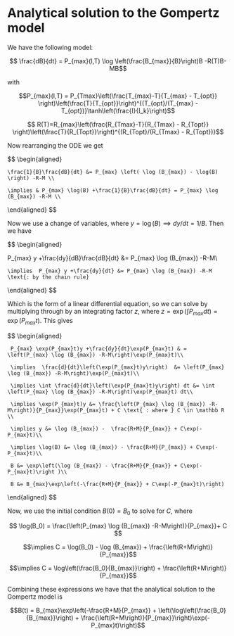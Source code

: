 
# Analytical solution to the Gompertz model

We have the following model:

$$ \frac{dB}{dt} = P_{max}(I,T) \log \left(\frac{B_{max}}{B}\right)B -R(T)B-MB$$

with

$$P_{max}(I,T) = P_{Tmax}\left(\frac{T_{max}-T}{T_{max} - T_{opt}} \right)\left(\frac{T}{T_{opt}}\right)^{(T_{opt}/(T_{max} - T_{opt})}\tanh\left(\frac{I}{I_k}\right)$$

$$ R(T)=R_{max}\left(\frac{R_{Tmax}-T}{R_{Tmax} - R_{Topt}} \right)\left(\frac{T}{R_{Topt}}\right)^{(R_{Topt}/(R_{Tmax} - R_{Topt})}$$

Now rearranging the ODE we get 

$$
\begin{aligned}

    \frac{1}{B}\frac{dB}{dt} &= P_{max} \left( \log (B_{max}) - \log(B) \right) -R-M \\

    \implies & P_{max} \log(B) +\frac{1}{B}\frac{dB}{dt} = P_{max} \log (B_{max}) -R-M \\

\end{aligned}
$$

Now we use a change of variables, where $y = \log(B) \implies dy/dt = 1/B$. Then we have

$$
\begin{aligned}

 P_{max} y +\frac{dy}{dB}\frac{dB}{dt} &= P_{max} \log (B_{max}) -R-M\\

    \implies  P_{max} y +\frac{dy}{dt} &= P_{max} \log (B_{max}) -R-M \text{: by the chain rule}

\end{aligned}
$$

Which is the form of a linear differential equation, so we can solve by multiplying through by an integrating factor $z$, where $z = \exp(\int P_{max}dt)=\exp(P_{max}t)$. This gives

$$
\begin{aligned}

     P_{max} \exp(P_{max}t)y +\frac{dy}{dt}\exp(P_{max}t) & = \left(P_{max} \log (B_{max}) -R-M\right)\exp(P_{max}t)\\

     \implies  \frac{d}{dt}\left(\exp(P_{max}t)y\right)  &= \left(P_{max} \log (B_{max}) -R-M\right)\exp(P_{max}t)\\

     \implies \int \frac{d}{dt}\left(\exp(P_{max}t)y\right) dt &= \int \left(P_{max} \log (B_{max}) -R-M\right)\exp(P_{max}t) dt\\

     \implies \exp(P_{max}t)y &= \frac{\left(P_{max} \log (B_{max}) -R-M\right)}{P_{max}}\exp(P_{max}t) + C \text{ : where } C \in \mathbb R \\

     \implies y &= \log (B_{max}) -  \frac{R+M}{P_{max}} + C\exp(-P_{max}t)\\

     \implies \log(B) &= \log (B_{max}) - \frac{R+M}{P_{max}} + C\exp(-P_{max}t)\\

     B &= \exp\left(\log (B_{max}) - \frac{R+M}{P_{max}} + C\exp(-P_{max}t)\right )\\

     B &= B_{max}\exp\left(-\frac{R+M}{P_{max}} + C\exp(-P_{max}t)\right)

\end{aligned}
$$

Now, we use the initial condition $B(0) = B_0$ to solve for $C$, where

$$ \log(B_0) = \frac{\left(P_{max} \log (B_{max}) -R-M\right)}{P_{max}}+ C $$

$$\implies C = \log(B_0) - \log (B_{max}) + \frac{\left(R+M\right)}{P_{max}}$$

$$\implies C = \log\left(\frac{B_0}{B_{max}}\right)  + \frac{\left(R+M\right)}{P_{max}}$$

Combining these expressions we have that the analytical solution to the Gompertz model is 

$$B(t) = B_{max}\exp\left(-\frac{R+M}{P_{max}} + \left(\log\left(\frac{B_0}{B_{max}}\right)  + \frac{\left(R+M\right)}{P_{max}}\right)\exp(-P_{max}t)\right)$$

